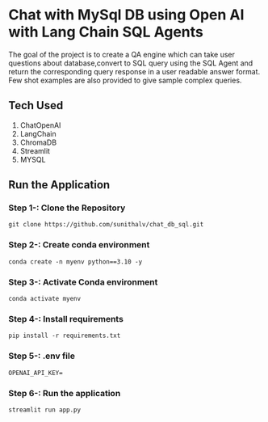# Chat with MySql DB using Open AI with Lang Chain SQL Agents


The goal of the project is to create a QA engine which can take user questions about database,convert to SQL query using the SQL Agent and
return the corresponding query response in a user readable answer format. Few shot examples are also provided to give sample complex queries.

## Tech Used
1. ChatOpenAI
2. LangChain
3. ChromaDB
4. Streamlit
5. MYSQL


## Run the Application

### Step 1-: Clone the Repository
```
git clone https://github.com/sunithalv/chat_db_sql.git
```

### Step 2-: Create conda environment
```
conda create -n myenv python==3.10 -y
```

### Step 3-: Activate Conda environment
```
conda activate myenv
```

### Step 4-: Install requirements
```
pip install -r requirements.txt
```

### Step 5-: .env file
```
OPENAI_API_KEY= 

```

### Step 6-: Run the application 
```
streamlit run app.py
```
